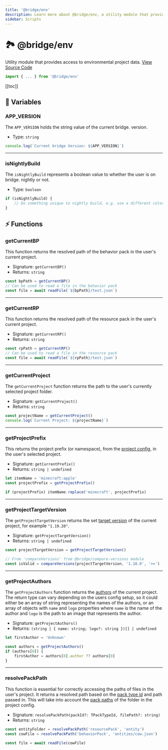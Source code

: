 ```yaml
---
title: '@bridge/env'
description: Learn more about @bridge/env, a utility module that provides access to environmental project data.
sidebar: Scripts
---
```


# 🏞️ @bridge/env

Utility module that provides access to environmental project data.
[View Source Code](https://github.com/bridge-core/editor/blob/main/src/components/Extensions/Scripts/Modules/env.ts)

```js
import { ... } from '@bridge/env'
```

[[toc]]

## 💼 Variables

### APP_VERSION

The `APP_VERSION` holds the string value of the current bridge. version.

-   Type: `string`

```js
console.log(`Current bridge Version: ${APP_VERSION}`)
```

---

### isNightlyBuild

The `isNightlyBuild` represents a boolean value to whether the user is on bridge. nightly or not.

-   Type: `boolean`

```js
if (isNightlyBuild) {
	// Do something unique to nightly build, e.g. use a different color scheme
}
```

## ⚡ Functions

### getCurrentBP

This function returns the resolved path of the behavior pack in the user's current project.

-   Signature: `getCurrentBP()`
-   Returns: `string`

```js
const bpPath = getCurrentBP()
// Can be used to read a file in the behavior pack
const file = await readFile(`${bpPath}/test.json`)
```

---

### getCurrentRP

This function returns the resolved path of the resource pack in the user's current project.

-   Signature: `getCurrentRP()`
-   Returns: `string`

```js
const rpPath = getCurrentRP()
// Can be used to read a file in the resource pack
const file = await readFile(`${rpPath}/test.json`)
```

---

### getCurrentProject

The `getCurrentProject` function returns the path to the user's currently selected project folder.

-   Signature: `getCurrentProject()`
-   Returns: `string`

```js
const projectName = getCurrentProject()
console.log(`Current Project: ${projectName}`)
```

---

### getProjectPrefix

This returns the project prefix (or namespace), from the [project config](/guide/misc/project-config.html#namespace), in the user's selected project.

-   Signature: `getCurrentPrefix()`
-   Returns: `string | undefined`

```js
let itemName = 'minecraft:apple'
const projectPrefix = getProjectPrefix()

if (projectPrefix) itemName.replace('minecraft', projectPrefix)
```

---

### getProjectTargetVersion

The `getProjectTargetVersion` returns the set [target version](/guide/misc/project-config.html#targetversion) of the current project, for example `"1.19.20"`.

-   Signature: `getProjectTargetVersion()`
-   Returns: `string | undefined`

```js
const projectTargetVersion = getProjectTargetVersion()

// From 'compareVersions' from @bridge/compare-versions module
const isValid = compareVersions(projectTargetVersion, '1.18.0', '>=')
```

---

### getProjectAuthors

The `getProjectAuthors` function returns the [authors](/guide/misc/project-config.html#authors) of the current project. The return type can vary depending on the users config setup, so it could either be an array of string representing the names of the authors, or an array of objects with `name` and `logo` properties where `name` is the name of the author and `logo` is the path to an image that represents the author.

-   Signature: `getProjectAuthors()`
-   Returns: `(string | { name: string; logo?: string })[] | undefined`

```js
let firstAuthor = 'Unknown'

const authors = getProjectAuthors()
if (authors[0]) {
	firstAuthor = authors[0].author ?? authors[0]
}
```

---

### resolvePackPath

This function is essential for correctly accessing the paths of files in the user's project. It returns a resolved path based on the [pack type id](/extensions/misc/pack-types) and path passed in. This will take into account the [pack paths](/guide/misc/project-config.html#packs) of the folder in the project config.

-   Signature: `resolvePackPath(packId?: TPackTypeId, filePath?: string)`
-   Returns: `string`

```js
const entityFolder = resolvePackPath('resourcePack', 'entity')
const cowFile = resolvePackPath('behaviorPack', 'entities/cow.json')

const file = await readFile(cowFile)
```
